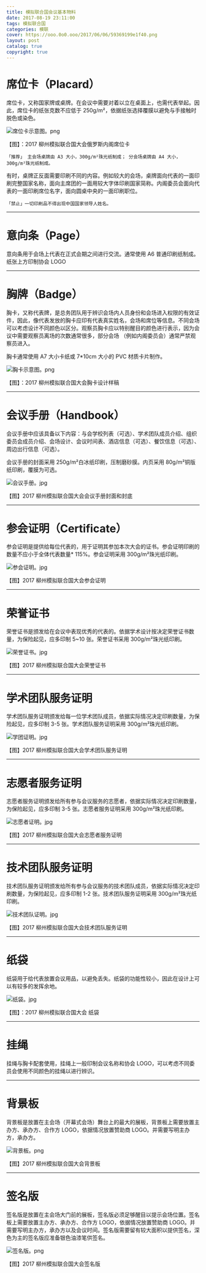 ```yaml
---
title: 模拟联合国会议基本物料
date: 2017-08-19 23:11:00
tags: 模拟联合国
categories: 模联
cover: https://ooo.0o0.ooo/2017/06/06/59369199e1f40.png
layout: post
catalog: true
copyright: true
---
```

# 席位卡（Placard）

席位卡，又称国家牌或桌牌。在会议中需要对着以立在桌面上，也需代表举起。因此，席位卡的纸张克数不应低于 250g/m²，依据纸张选择覆膜以避免与手接触时脱色或染色。

![席位卡示意图。png](https://ooo.0o0.ooo/2017/06/06/59369199e1f40.png)

【图】：2017 柳州模拟联合国大会俄罗斯内阁席位卡

```「推荐」 主会场桌牌由 A3 大小，300g/m²珠光纸制成； 分会场桌牌由 A4 大小，300g/m²珠光纸制成。 ```

有时，桌牌正反面需要印刷不同的内容。例如较大的会场，桌牌面向代表的一面印刷完整国家名称，面向主席团的一面用较大字体印刷国家简称。内阁委员会面向代表的一面印刷席位名字，面向圆桌中央的一面印刷职位。 

```「禁止」一切印刷品不得出现中国国家领导人姓名。```

---

# 意向条（Page）

意向条用于会场上代表在正式会期之间进行交流。通常使用 A6 普通印刷纸制成。纸张上方印制协会 LOGO

---

# 胸牌（Badge）

胸卡，又称代表牌，是总务团队用于辨识会场内人员身份和会场进入权限的有效证件，因此，像代表发放的胸卡应印有代表真实姓名，会场和席位等信息。不同会场可以考虑设计不同颜色以区分。观察员胸卡应以特别醒目的颜色进行表示，因为会议中需要观察员离场的次数通常很多，部分会场 （例如内阁委员会）通常严禁观察员进入。

胸卡通常使用 A7 大小卡纸或 7*10cm 大小的 PVC 材质卡片制作。	

![胸卡示意图。png](https://ooo.0o0.ooo/2017/06/06/593692b7ad161.png)
 
【图】：2017 柳州模拟联合国大会胸卡设计样稿

---

# 会议手册（Handbook）

会议手册中应该具备以下内容：与会学校列表（可选）、学术团队成员介绍、组织委员会成员介绍、会场设计、会议时间表、酒店信息（可选）、餐饮信息（可选）、周边出行信息（可选）。

会议手册的封面采用 250g/m²白冰纸印刷，压制磨砂膜。内页采用 80g/m²铜版纸印刷，覆膜为可选。

![会议手册。jpg](https://ooo.0o0.ooo/2017/06/06/5936958551655.jpg)
 
【图】2017 柳州模拟联合国大会会议手册封面和封底

---

# 参会证明（Certificate）

参会证明是提供给每位代表的，用于证明其参加本次大会的证书。参会证明印刷的数量不应小于全体代表数量* 115%。参会证明采用 300g/m²珠光纸印刷。

![参会证明。jpg](https://ooo.0o0.ooo/2017/06/06/5936951996e65.jpg)
 
【图】2017 柳州模拟联合国大会参会证明

---

# 荣誉证书

荣誉证书是颁发给在会议中表现优秀的代表的。依据学术设计按决定荣誉证书数量，为保险起见，应多印制 5~10 张。荣誉证书采用 300g/m²珠光纸印刷。

![荣誉证书。jpg](https://ooo.0o0.ooo/2017/06/06/59369519877a6.jpg)
 
【图】2017 柳州模拟联合国大会荣誉证书

---

# 学术团队服务证明

学术团队服务证明颁发给每一位学术团队成员，依据实际情况决定印刷数量，为保险起见，应多印制 3-5 张。学术团队服务证明采用 300g/m²珠光纸印刷。

![学团证明。jpg](https://ooo.0o0.ooo/2017/06/06/593695199221a.jpg)
 
【图】2017 柳州模拟联合国大会学术团队服务证明

---

# 志愿者服务证明

志愿者服务证明颁发给所有参与会议服务的志愿者，依据实际情况决定印刷数量，为保险起见，应多印制 3-5 张。志愿者服务证明采用 300g/m²珠光纸印刷。

![志愿者证明。jpg](https://ooo.0o0.ooo/2017/06/06/5936951993e68.jpg)
 
【图】2017 柳州模拟联合国大会志愿者服务证明

---

# 技术团队服务证明

技术团队服务证明颁发给所有参与会议服务的技术团队成员，依据实际情况决定印刷数量，为保险起见，应多印制 1-2 张。技术团队服务证明采用 300g/m²珠光纸印刷。

![技术团队证明。jpg](https://ooo.0o0.ooo/2017/06/06/593695196496f.jpg)

【图】2017 柳州模拟联合国大会技术团队服务证明

---

# 纸袋

纸袋用于给代表放置会议用品，以避免丢失。纸袋的功能性较小，因此在设计上可以有较多的发挥余地。

![纸袋。jpg](https://ooo.0o0.ooo/2017/06/06/59369585092f6.jpg)
 
【图】：2017 柳州模拟联合国大会 纸袋

---

# 挂绳

挂绳与胸卡配套使用，挂绳上一般印制会议名称和协会 LOGO，可以考虑不同委员会使用不同颜色的挂绳以进行辨识。

---

# 背景板

背景板是放置在主会场（开幕式会场）舞台上的最大的展板，背景板上需要放置主办方、承办方、合作方 LOGO，依据情况放置赞助商 LOGO。并需要写明主办方，承办方。

![背景板。png](https://ooo.0o0.ooo/2017/06/06/59369656f0609.png)
 
【图】2017 柳州模拟联合国大会背景板

---

# 签名版
签名版是放置在主会场大门前的展板，签名版必须足够醒目以提示会场位置。签名板上需要放置主办方、承办方、合作方 LOGO，依据情况放置赞助商 LOGO。并需要写明主办方，承办方以及会议时间。签名版需要留有较大面积以提供签名，深色为主的签名版应准备银色油漆笔供签名。

![签名版。png](https://ooo.0o0.ooo/2017/06/06/593696570cf28.png)
 
【图】2017 柳州模拟联合国大会签名版
